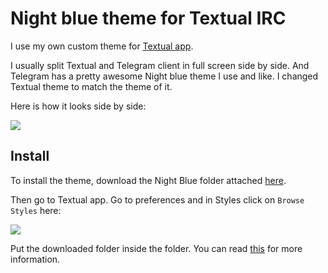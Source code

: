 # Night blue theme for Textual IRC
I use my own custom theme for [Textual app](https://www.codeux.com).

I usually split Textual and Telegram client in full screen side by side. And Telegram has a pretty awesome Night blue theme I use and like. I changed Textual theme to match the theme of it.

Here is how it looks side by side:

![](https://i.imgur.com/2tA8CJR.png)

## Install
To install the theme, download the Night Blue folder attached [here](Night%20blue).

Then go to Textual app. Go to preferences and in Styles click on `Browse Styles` here:

![](https://i.imgur.com/D7xDOoz.png)

Put the downloaded folder inside the folder. You can read [this](https://help.codeux.com/textual/Styles.kb) for more information.